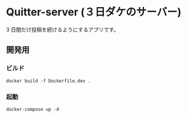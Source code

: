 # Quitter-server (３日ダケのサーバー)

3 日間だけ投稿を続けるようにするアプリです。

## 開発用
### ビルド
```shell
docker build -f Dockerfile.dev .  
```
### 起動
```shell
docker-compose up -d
```